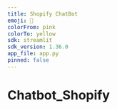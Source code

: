```yaml
---
title: Shopify ChatBot
emoji: 🚀
colorFrom: pink
colorTo: yellow
sdk: streamlit
sdk_version: 1.36.0
app_file: app.py
pinned: false
---
```


# Chatbot_Shopify
